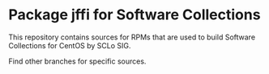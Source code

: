 # Package jffi for Software Collections

This repository contains sources for RPMs that are used
to build Software Collections for CentOS by SCLo SIG.

Find other branches for specific sources.
